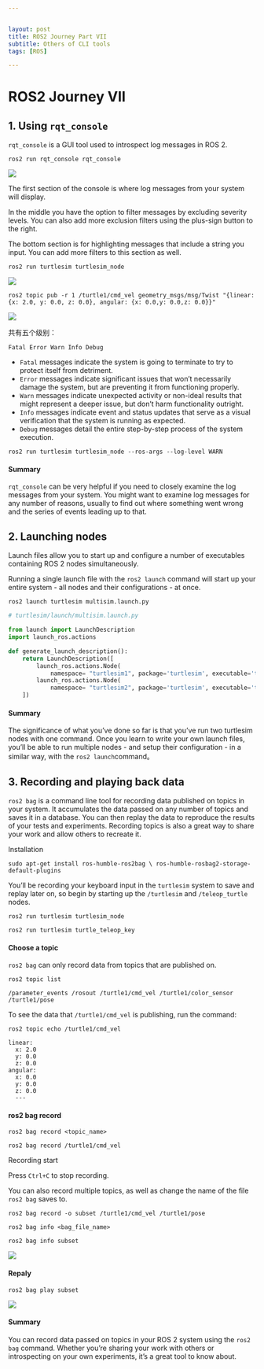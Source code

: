 ```yaml
---


layout: post
title: ROS2 Journey Part VII
subtitle: Others of CLI tools
tags: [ROS]

---
```


<head>
    <script src="https://cdn.mathjax.org/mathjax/latest/MathJax.js?config=TeX-AMS-MML_HTMLorMML" type="text/javascript"></script>
    <script type="text/x-mathjax-config">
        MathJax.Hub.Config({
            tex2jax: {
            skipTags: ['script', 'noscript', 'style', 'textarea', 'pre'],
            inlineMath: [['$','$']]
            }
        });
    </script>
</head>


# ROS2 Journey VII



## 1. Using `rqt_console`

`rqt_console` is a GUI tool used to introspect log messages in ROS 2. 

`ros2 run rqt_console rqt_console`

![](/img/2023-03-13_14-16-22.png)

The first section of the console is where log messages from your system will display.

In the middle you have the option to filter messages by excluding severity levels. You can also add more exclusion filters using the plus-sign button to the right.

The bottom section is for highlighting messages that include a string you input. You can add more filters to this section as well.

`ros2 run turtlesim turtlesim_node`

![](/img/2023-03-13_14-18-44.png)

`ros2 topic pub -r 1 /turtle1/cmd_vel geometry_msgs/msg/Twist "{linear: {x: 2.0, y: 0.0, z: 0.0}, angular: {x: 0.0,y: 0.0,z: 0.0}}"`

![](/img/2023-03-13_14-20-34.png)

共有五个级别：

`Fatal
Error
Warn
Info
Debug`

- `Fatal` messages indicate the system is going to terminate to try to protect itself from detriment.
- `Error` messages indicate significant issues that won’t necessarily damage the system, but are preventing it from functioning properly.
- `Warn` messages indicate unexpected activity or non-ideal results that might represent a deeper issue, but don’t harm functionality outright.
- `Info` messages indicate event and status updates that serve as a visual verification that the system is running as expected.
- `Debug` messages detail the entire step-by-step process of the system execution.

`ros2 run turtlesim turtlesim_node --ros-args --log-level WARN`

#### Summary

`rqt_console` can be very helpful if you need to closely examine the log messages from your system. You might want to examine log messages for any number of reasons, usually to find out where something went wrong and the series of events leading up to that.



## 2. Launching nodes

Launch files allow you to start up and configure a number of executables containing ROS 2 nodes simultaneously.

Running a single launch file with the `ros2 launch` command will start up your entire system - all nodes and their configurations - at once.

`ros2 launch turtlesim multisim.launch.py`

```python
# turtlesim/launch/multisim.launch.py

from launch import LaunchDescription
import launch_ros.actions

def generate_launch_description():
    return LaunchDescription([
        launch_ros.actions.Node(
            namespace= "turtlesim1", package='turtlesim', executable='turtlesim_node', output='screen'),
        launch_ros.actions.Node(
            namespace= "turtlesim2", package='turtlesim', executable='turtlesim_node', output='screen'),
    ])
```



#### Summary

The significance of what you’ve done so far is that you’ve run two turtlesim nodes with one command. Once you learn to write your own launch files, you’ll be able to run multiple nodes - and setup their configuration - in a similar way, with the `ros2 launch`command。



## 3. Recording and playing back data

`ros2 bag` is a command line tool for recording data published on topics in your system. It accumulates the data passed on any number of topics and saves it in a database. You can then replay the data to reproduce the results of your tests and experiments. Recording topics is also a great way to share your work and allow others to recreate it.

Installation

`sudo apt-get install ros-humble-ros2bag \
                     ros-humble-rosbag2-storage-default-plugins`

You’ll be recording your keyboard input in the `turtlesim` system to save and replay later on, so begin by starting up the `/turtlesim` and `/teleop_turtle` nodes.

`ros2 run turtlesim turtlesim_node`

`ros2 run turtlesim turtle_teleop_key`

#### Choose a topic

`ros2 bag` can only record data from topics that are published on. 

`ros2 topic list`

`/parameter_events
/rosout
/turtle1/cmd_vel
/turtle1/color_sensor
/turtle1/pose`

To see the data that `/turtle1/cmd_vel` is publishing, run the command:

`ros2 topic echo /turtle1/cmd_vel`

```
linear:
  x: 2.0
  y: 0.0
  z: 0.0
angular:
  x: 0.0
  y: 0.0
  z: 0.0
  ---
```

#### ros2 bag record

```
ros2 bag record <topic_name>
```

```
ros2 bag record /turtle1/cmd_vel
```

Recording start

Press `Ctrl+C` to stop recording.

You can also record multiple topics, as well as change the name of the file `ros2 bag` saves to.

```
ros2 bag record -o subset /turtle1/cmd_vel /turtle1/pose
```

```
ros2 bag info <bag_file_name>
```

```
ros2 bag info subset
```

![](/img/2023-03-13_14-59-29.png)

#### Repaly

```
ros2 bag play subset
```

![](/img/2023-03-13_15-01-26.png)

#### Summary

You can record data passed on topics in your ROS 2 system using the `ros2 bag` command. Whether you’re sharing your work with others or introspecting on your own experiments, it’s a great tool to know about.
